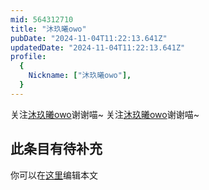 ```yaml
---
mid: 564312710
title: "沐玖曦owo"
pubDate: "2024-11-04T11:22:13.641Z"
updatedDate: "2024-11-04T11:22:13.641Z"
profile:
  {
    Nickname: ["沐玖曦owo"],
  }
---
```


关注[沐玖曦owo](https://space.bilibili.com/564312710)谢谢喵~ 关注[沐玖曦owo](https://space.bilibili.com/564312710)谢谢喵~

## 此条目有待补充
你可以在[这里](https://github.com/Yuhanawa/VTuber.ICU/edit/master/src/content/v/沐玖曦owo/index.md)编辑本文
